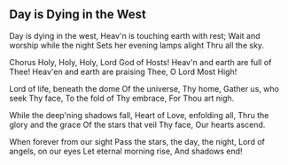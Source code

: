 ## Day is Dying in the West

Day is dying in the west,
Heav'n is touching earth with rest;
Wait and worship while the night
Sets her evening lamps alight
Thru all the sky.

Chorus
Holy, Holy, Holy, Lord God of Hosts!
Heav'n and earth are full of Thee!
Heav'en and earth are praising Thee,
O Lord Most High!

Lord of life, beneath the dome
Of the universe, Thy home,
Gather us, who seek Thy face,
To the fold of Thy embrace,
For Thou art nigh.

While the deep'ning shadows fall,
Heart of Love, enfolding all,
Thru the glory and the grace
Of the stars that veil Thy face,
Our hearts ascend.

When forever from our sight 
Pass the stars, the day, the night,
Lord of angels, on our eyes
Let eternal morning rise,
And shadows end!